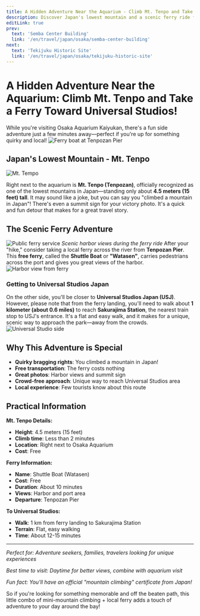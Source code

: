 ```yaml
---
title: A Hidden Adventure Near the Aquarium - Climb Mt. Tenpo and Take a Ferry Toward Universal Studios!
description: Discover Japan's lowest mountain and a scenic ferry ride from Osaka Aquarium to Universal Studios area
editLink: true
prev:
  text: 'Semba Center Building'
  link: '/en/travel/japan/osaka/semba-center-building'
next:
  text: 'Tekijuku Historic Site'
  link: '/en/travel/japan/osaka/tekijuku-historic-site'
---
```


# A Hidden Adventure Near the Aquarium: Climb Mt. Tenpo and Take a Ferry Toward Universal Studios!

While you're visiting Osaka Aquarium Kaiyukan, there's a fun side adventure just a few minutes away—perfect if you're up for something quirky and local!
![Ferry boat at Tenpozan Pier](/travel/osaka/mt-tenpo-ferry/ferry-boat.jpg)
## Japan's Lowest Mountain - Mt. Tenpo
![Mt. Tempo](/travel/osaka/mt-tenpo-ferry/tempo.jpg)

Right next to the aquarium is **Mt. Tenpo (Tenpozan)**, officially recognized as one of the lowest mountains in Japan—standing only about **4.5 meters (15 feet) tall**. It may sound like a joke, but you can say you "climbed a mountain in Japan"! There's even a summit sign for your victory photo. It's a quick and fun detour that makes for a great travel story.

## The Scenic Ferry Adventure
![Public ferry service](/travel/osaka/mt-tenpo-ferry/harbor-view.jpg)
*Scenic harbor views during the ferry ride*
After your "hike," consider taking a local ferry across the river from **Tenpozan Pier**. This **free ferry**, called the **Shuttle Boat** or **"Watasen"**, carries pedestrians across the port and gives you great views of the harbor.
![Harbor view from ferry](/travel/osaka/mt-tenpo-ferry/harbor-view2.jpg)
### Getting to Universal Studios Japan

On the other side, you'll be closer to **Universal Studios Japan (USJ)**. However, please note that from the ferry landing, you'll need to walk about **1 kilometer (about 0.6 miles)** to reach **Sakurajima Station**, the nearest train stop to USJ's entrance. It's a flat and easy walk, and it makes for a unique, scenic way to approach the park—away from the crowds.
![Universal Studio side](/travel/osaka/mt-tenpo-ferry/univside.jpg)

## Why This Adventure is Special

- **Quirky bragging rights**: You climbed a mountain in Japan!
- **Free transportation**: The ferry costs nothing
- **Great photos**: Harbor views and summit sign
- **Crowd-free approach**: Unique way to reach Universal Studios area
- **Local experience**: Few tourists know about this route

## Practical Information

**Mt. Tenpo Details:**
- **Height**: 4.5 meters (15 feet)
- **Climb time**: Less than 2 minutes
- **Location**: Right next to Osaka Aquarium
- **Cost**: Free

**Ferry Information:**
- **Name**: Shuttle Boat (Watasen)
- **Cost**: Free
- **Duration**: About 10 minutes
- **Views**: Harbor and port area
- **Departure**: Tenpozan Pier

**To Universal Studios:**
- **Walk**: 1 km from ferry landing to Sakurajima Station
- **Terrain**: Flat, easy walking
- **Time**: About 12-15 minutes

---

*Perfect for: Adventure seekers, families, travelers looking for unique experiences*

*Best time to visit: Daytime for better views, combine with aquarium visit*

*Fun fact: You'll have an official "mountain climbing" certificate from Japan!*

So if you're looking for something memorable and off the beaten path, this little combo of mini-mountain climbing + local ferry adds a touch of adventure to your day around the bay!
